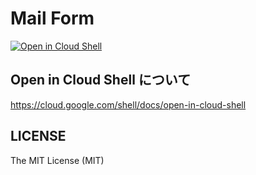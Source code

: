 # Mail Form

[![Open in Cloud Shell](http://gstatic.com/cloudssh/images/open-btn.svg)](https://console.cloud.google.com/cloudshell/editor?cloudshell_git_repo=https%3A%2F%2Fgithub.com%2Fkou72%2Fmail-form.git)

## Open in Cloud Shell について

https://cloud.google.com/shell/docs/open-in-cloud-shell

## LICENSE

The MIT License (MIT)
